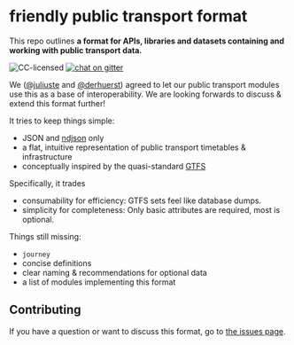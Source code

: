 # friendly public transport format

This repo outlines **a format for APIs, libraries and datasets containing and working with public transport data.**

![CC-licensed](https://img.shields.io/github/license/derhuerst/friendly-public-transport-format.svg)
[![chat on gitter](https://badges.gitter.im/derhuerst/friendly-public-transport-format.svg)](https://gitter.im/derhuerst/friendly-public-transport-format)

We ([@juliuste](https://github.com/juliuste) and [@derhuerst](https://github.com/derhuerst)) agreed to let our public transport modules use this as a base of interoperability. We are looking forwards to discuss & extend this format further!

It tries to keep things simple:

- JSON and [ndjson](http://ndjson.org) only
- a flat, intuitive representation of public transport timetables & infrastructure
- conceptually inspired by the quasi-standard [GTFS](https://developers.google.com/transit/gtfs/)

Specifically, it trades

- consumability for efficiency: GTFS sets feel like database dumps.
- simplicity for completeness: Only basic attributes are required, most is optional.

Things still missing:

- `journey`
- concise definitions
- clear naming & recommendations for optional data
- a list of modules implementing this format


## Contributing

If you have a question or want to discuss this format, go to [the issues page](https://github.com/derhuerst/friendly-public-transport-format.svg/issues).